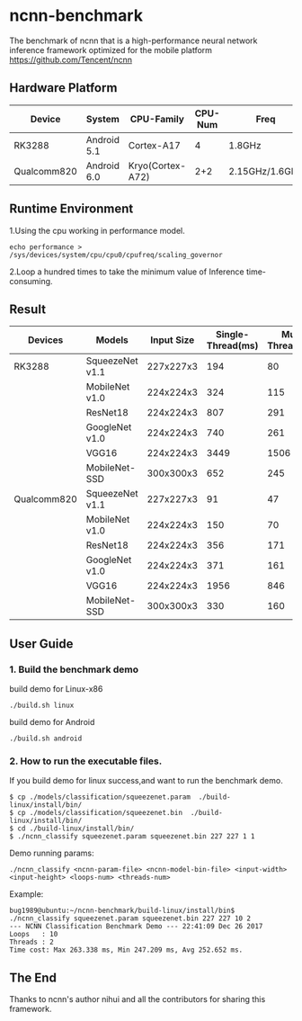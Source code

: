 # ncnn-benchmark
The benchmark of ncnn that is a high-performance neural network inference framework optimized for the mobile platform
https://github.com/Tencent/ncnn
## Hardware Platform
|Device|System|CPU-Family|CPU-Num|Freq|
|------|------|----------|-------|----|
|RK3288|Android 5.1|Cortex-A17|4|1.8GHz|
|Qualcomm820|Android 6.0|Kryo(Cortex-A72)|2+2|2.15GHz/1.6GHz|
## Runtime Environment
1.Using the cpu working in performance model.  
```
echo performance > /sys/devices/system/cpu/cpu0/cpufreq/scaling_governor
```
2.Loop a hundred times to take the minimum value of Inference time-consuming.
## Result
|Devices|Models|Input Size|Single-Thread(ms)|Multi-Threads(ms)|
|-------|------|----------|-----------------|-----------------|
|RK3288|SqueezeNet v1.1|227x227x3|194|80|
|       |MobileNet v1.0|224x224x3|324|115|
|       |ResNet18|224x224x3|807|291|
|       |GoogleNet v1.0|224x224x3|740|261|
|       |VGG16|224x224x3|3449|1506|
|       |MobileNet-SSD|300x300x3|652|245|
|Qualcomm820|SqueezeNet v1.1|227x227x3|91|47|
|       |MobileNet v1.0|224x224x3|150|70|
|       |ResNet18|224x224x3|356|171|
|       |GoogleNet v1.0|224x224x3|371|161|
|       |VGG16|224x224x3|1956|846|
|       |MobileNet-SSD|300x300x3|330|160|
## User Guide
### 1. Build the benchmark demo
build demo for Linux-x86
```
./build.sh linux
```
build demo for Android
```
./build.sh android
```
### 2. How to run the executable files.
If you build demo for linux success,and want to run the benchmark demo.
```
$ cp ./models/classification/squeezenet.param  ./build-linux/install/bin/
$ cp ./models/classification/squeezenet.bin  ./build-linux/install/bin/
$ cd ./build-linux/install/bin/
$ ./ncnn_classify squeezenet.param squeezenet.bin 227 227 1 1
```
Demo running params:
```
./ncnn_classify <ncnn-param-file> <ncnn-model-bin-file> <input-width> <input-height> <loops-num> <threads-num>
```
Example:
```
bug1989@ubuntu:~/ncnn-benchmark/build-linux/install/bin$ ./ncnn_classify squeezenet.param squeezenet.bin 227 227 10 2
--- NCNN Classification Benchmark Demo --- 22:41:09 Dec 26 2017
Loops   : 10
Threads : 2
Time cost: Max 263.338 ms, Min 247.209 ms, Avg 252.652 ms.
```
## The End
Thanks to ncnn's author nihui and all the contributors for sharing this framework.
